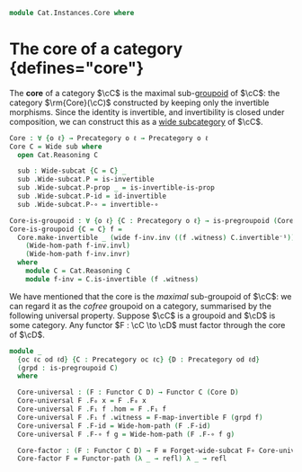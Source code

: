 <!--
```agda
open import Cat.Functor.WideSubcategory
open import Cat.Instances.Functor
open import Cat.Groupoid
open import Cat.Prelude

import Cat.Reasoning
```
-->

```agda
module Cat.Instances.Core where
```

<!--
```agda
open Functor
```
-->

# The core of a category {defines="core"}

The **core** of a category $\cC$ is the maximal sub-[groupoid] of $\cC$:
the category $\rm{Core}(\cC)$ constructed by keeping only the invertible
morphisms. Since the identity is invertible, and invertibility is closed
under composition, we can construct this as a [wide subcategory] of $\cC$.

[groupoid]: Cat.Groupoid.html
[wide subcategory]: Cat.Functor.WideSubcategory.html

```agda
Core : ∀ {o ℓ} → Precategory o ℓ → Precategory o ℓ
Core C = Wide sub where
  open Cat.Reasoning C

  sub : Wide-subcat {C = C} _
  sub .Wide-subcat.P = is-invertible
  sub .Wide-subcat.P-prop _ = is-invertible-is-prop
  sub .Wide-subcat.P-id = id-invertible
  sub .Wide-subcat.P-∘ = invertible-∘
```

<!--
```agda
private module Core {o ℓ} (C : Precategory o ℓ) = Cat.Reasoning (Core C)
```
-->

```agda
Core-is-groupoid : ∀ {o ℓ} {C : Precategory o ℓ} → is-pregroupoid (Core C)
Core-is-groupoid {C = C} f =
  Core.make-invertible _ (wide f-inv.inv ((f .witness) C.invertible⁻¹))
    (Wide-hom-path f-inv.invl)
    (Wide-hom-path f-inv.invr)
  where
    module C = Cat.Reasoning C
    module f-inv = C.is-invertible (f .witness)
```

We have mentioned that the core is the _maximal_ sub-groupoid of $\cC$:
we can regard it as the _cofree_ groupoid on a category, summarised by
the following universal property. Suppose $\cC$ is a groupoid and $\cD$
is some category. Any functor $F : \cC \to \cD$ must factor through the
core of $\cD$.

```agda
module _
  {oc ℓc od ℓd} {C : Precategory oc ℓc} {D : Precategory od ℓd}
  (grpd : is-pregroupoid C)
  where

  Core-universal : (F : Functor C D) → Functor C (Core D)
  Core-universal F .F₀ x = F .F₀ x
  Core-universal F .F₁ f .hom = F .F₁ f
  Core-universal F .F₁ f .witness = F-map-invertible F (grpd f)
  Core-universal F .F-id = Wide-hom-path (F .F-id)
  Core-universal F .F-∘ f g = Wide-hom-path (F .F-∘ f g)

  Core-factor : (F : Functor C D) → F ≡ Forget-wide-subcat F∘ Core-universal F
  Core-factor F = Functor-path (λ _ → refl) λ _ → refl
```

<!-- [TODO: Reed M, 05/05/2023] This is really part of a biadjunction
between Cat and Grpd (in particular it's the right biadjoint to the
inclusion Grpd ↪ Cat).
-->
